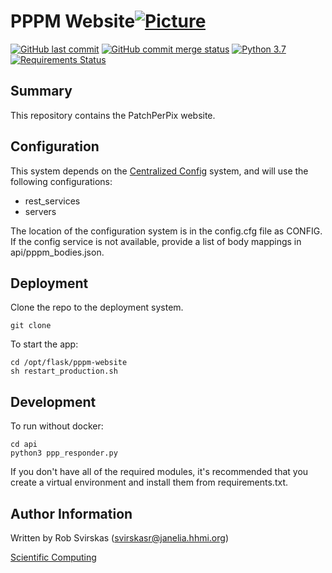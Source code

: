 # PPPM Website[![Picture](https://raw.github.com/janelia-flyem/janelia-flyem.github.com/master/images/HHMI_Janelia_Color_Alternate_180x40.png)](http://www.janelia.org)

[![GitHub last commit](https://img.shields.io/github/last-commit/JaneliaSciComp/pppm-website.svg)](https://github.com/JaneliaSciComp/pppm-website)
[![GitHub commit merge status](https://img.shields.io/github/commit-status/badges/shields/master/5d4ab86b1b5ddfb3c4a70a70bd19932c52603b8c.svg)](https://github.com/JaneliaSciComp/pppm-website)
[![Python 3.7](https://img.shields.io/badge/python-3.7-blue.svg)](https://www.python.org/downloads/release/python-360/)
[![Requirements Status](https://requires.io/github/janelia-flyem/assignment-manager/requirements.svg?branch=master)](https://requires.io/github/JaneliaSciComp/pppm-website/requirements/?branch=main)

## Summary
This repository contains the PatchPerPix website. 

## Configuration

This system depends on the [Centralized Config](https://github.com/JaneliaSciComp/Centralized_Config) system, and
will use the following configurations:
- rest_services
- servers

The location of the configuration system is in the config.cfg file as CONFIG.
If the config service is not available, provide a list of body mappings in api/pppm_bodies.json.

## Deployment

Clone the repo to the deployment system.
```
git clone
```

To start the app:
```
cd /opt/flask/pppm-website
sh restart_production.sh
```

## Development

To run without docker:
```
cd api
python3 ppp_responder.py
```
If you don't have all of the required modules, it's recommended that you create a virtual environment and install them from requirements.txt.

## Author Information
Written by Rob Svirskas (<svirskasr@janelia.hhmi.org>)

[Scientific Computing](http://www.janelia.org/research-resources/computing-resources)  
